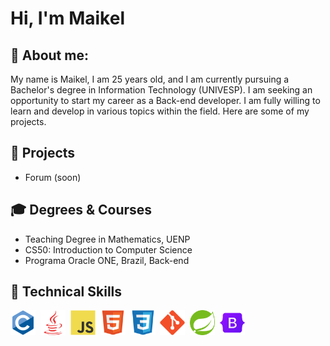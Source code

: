 # Hi, I'm Maikel

## 👤 About me:
My name is Maikel, I am 25 years old, and I am currently pursuing a Bachelor's degree in Information Technology (UNIVESP). I am seeking an opportunity to start my career as a Back-end developer. I am fully willing to learn and develop in various topics within the field. Here are some of my projects.

## 📂 Projects
- Forum (soon)

## 🎓 Degrees & Courses
- Teaching Degree in Mathematics, UENP
- CS50: Introduction to Computer Science
- Programa Oracle ONE, Brazil, Back-end

## 🔧 Technical Skills
<img src="https://github.com/devicons/devicon/blob/master/icons/c/c-original.svg" title="C" alt="C" width="40" height="40"/>&nbsp;
<img src="https://github.com/devicons/devicon/blob/master/icons/java/java-plain.svg" title="Java" alt="Java" width="40" height="40"/>&nbsp;
<img src="https://github.com/devicons/devicon/blob/master/icons/javascript/javascript-original.svg" title="JS" alt="JS" width="40" height="40"/>&nbsp;
<img src="https://github.com/devicons/devicon/blob/master/icons/html5/html5-original.svg" title="HTML5" alt="HTML" width="40" height="40"/>&nbsp;
<img src="https://github.com/devicons/devicon/blob/master/icons/css3/css3-original.svg" title="CSS3" alt="CSS" width="40" height="40"/>&nbsp;
<img src="https://github.com/devicons/devicon/blob/master/icons/git/git-plain.svg" title="Git" alt="Git" width="40" height="40"/>&nbsp;
<img src="https://github.com/devicons/devicon/blob/master/icons/spring/spring-original.svg" title="Spring" alt="Spring" width="40" height="40"/>&nbsp;
<img src="https://github.com/devicons/devicon/blob/master/icons/bootstrap/bootstrap-original.svg" title="Bootstrap" alt="Boostrap" width="40" height="40"/>&nbsp;
<!--- icons repository https://github.com/devicons/devicon/tree/master -->
